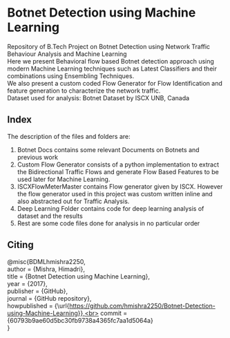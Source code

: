 # Botnet Detection using Machine Learning
Repository of B.Tech Project on Botnet Detection using Network Traffic Behaviour Analysis and Machine Learning <br>
<a>Here we present Behavioral flow based Botnet detection approach using modern Machine Learning techniques such as Latest Classifiers and their combinations using Ensembling Techniques.</a><br>
We also present a custom coded Flow Generator for Flow Identification and feature generation to characterize the network traffic.<br>
Dataset used for analysis: Botnet Dataset by ISCX UNB, Canada <br>
## Index
The description of the files and folders are: <br>
1. Botnet Docs contains some relevant Documents on Botnets and previous work <br>
2. Custom Flow Generator consists of a python implementation to extract the Bidirectional Traffic Flows and generate Flow Based Features to be used later for Machine Learning.<br>
3. ISCXFlowMeterMaster contains Flow generator given by ISCX. However the flow generator used in this project was custom written inline and also abstracted out for Traffic Analysis. <br>
3. Deep Learning Folder contains code for deep learning analysis of dataset and the results <br>
4. Rest are some code files done for analysis in no particular order<br>

## Citing
@misc{BDMLhmishra2250,<br>
  author = {Mishra, Himadri},<br>
  title = {Botnet Detection using Machine Learning},<br>
  year = {2017},<br>
  publisher = {GitHub},<br>
  journal = {GitHub repository},<br>
  howpublished = {\url{https://github.com/hmishra2250/Botnet-Detection-using-Machine-Learning}},<br>
  commit = {60793b9ae60d5bc30fb9738a4365fc7aa1d5064a}<br>
}
